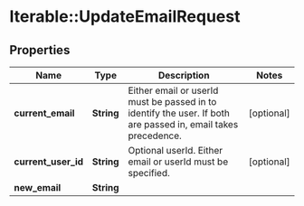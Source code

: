 # Iterable::UpdateEmailRequest

## Properties
Name | Type | Description | Notes
------------ | ------------- | ------------- | -------------
**current_email** | **String** | Either email or userId must be passed in to identify the user. If both are passed in, email takes precedence. | [optional] 
**current_user_id** | **String** | Optional userId. Either email or userId must be specified. | [optional] 
**new_email** | **String** |  | 

